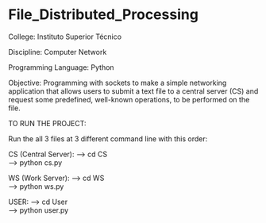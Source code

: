 # File_Distributed_Processing

College: Instituto Superior Técnico

Discipline: Computer Network

Programming Language: Python

Objective: Programming with sockets to make a simple networking application that allows users to submit a text file to a central server (CS) and request some predefined, well-known operations, to be performed on the file.

TO RUN THE PROJECT:

Run the all 3 files at 3 different command line with this order:

CS (Central Server):
--> cd CS  
--> python cs.py

WS (Work Server):
--> cd WS  
--> python ws.py

USER:
--> cd User  
--> python user.py
